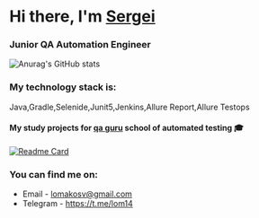 <h1>Hi there, I'm <a href="(https://github.com/AlyonaEfros)" target="_blank">Sergei</a> 
<h3>Junior QA Automation Engineer</h3>

<!--
**SLomako/SLomako** is a ✨ _special_ ✨ repository because its `README.md` (this file) appears on your GitHub profile.
-->

![Anurag's GitHub stats](https://github-readme-stats.vercel.app/api?username=SLomako&show_icons=true&bg_color=00000000)

 ### My technology stack is:

Java,Gradle,Selenide,Junit5,Jenkins,Allure Report,Allure Testops

 #### My study projects for [qa guru](https://qa.guru/) school of automated testing  :mortar_board:
  

[![Readme Card](https://github-readme-stats.vercel.app/api/pin/?username=SLomako&repo=github-tester&theme=solarized-light)](https://github.com/Slomako/github-tester)

 
### You can find me on:

+  Email - lomakosv@gmail.com
+  Telegram - https://t.me/lom14
